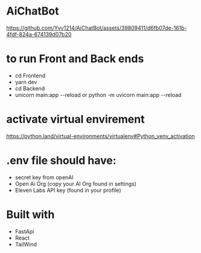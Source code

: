 # AiChatBot




https://github.com/Yvv1214/AiChatBot/assets/39809411/d6fb07de-161b-4fdf-824a-674139d07b20



# to run Front and Back ends
- cd Frontend
- yarn dev
- cd Backend
- unicorn main:app --reload or python -m uvicorn main:app --reload

# activate virtual envirement
https://python.land/virtual-environments/virtualenv#Python_venv_activation


# .env file should have:
- secret key from openAI
- Open Ai Org (copy your AI Org found in settings)
- Eleven Labs API key (found in your profile)

# Built with 
- FastApi
- React
- TailWind
